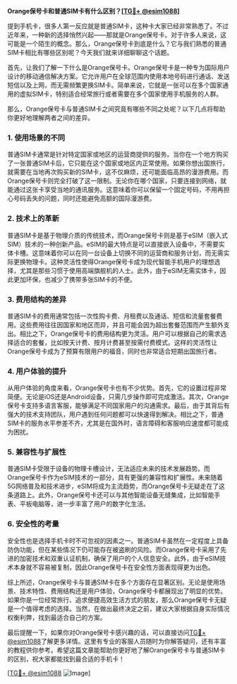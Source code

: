 **Orange保号卡和普通SIM卡有什么区别？[[TG💪+ @esim1088](https://t.me/s/esim1088)]**

提到手机卡，很多人第一反应就是普通SIM卡，这种卡大家已经非常熟悉了。不过近年来，一种新的选择悄然兴起——那就是Orange保号卡。对于许多人来说，这可能是一个陌生的概念。那么，Orange保号卡到底是什么？它与我们熟悉的普通SIM卡相比有哪些区别呢？今天我们就来详细聊聊这个话题。

首先，让我们了解一下什么是Orange保号卡。Orange保号卡是一种专为国际用户设计的移动通信解决方案。它允许用户在全球范围内使用本地号码进行通话、发送短信以及上网，而无需频繁更换SIM卡。简单来说，它就是一张可以在多个国家通用的虚拟SIM卡，特别适合经常旅行或者需要在多个国家使用手机服务的人群。

那么，Orange保号卡与普通SIM卡之间究竟有哪些不同之处呢？以下几点将帮助你更好地理解两者之间的差异。

### **1. 使用场景的不同**
普通SIM卡通常是针对特定国家或地区的运营商提供的服务。当你在一个地方购买了一张普通SIM卡后，它只能在这个国家或地区内正常使用。如果你想出国旅行，就需要在当地再次购买新的SIM卡，这不仅麻烦，还可能面临高昂的漫游费用。而Orange保号卡则完全打破了这一限制。无论你在哪个国家，只要连接到网络，就能通过这张卡享受当地的通讯服务。这意味着你可以保留一个固定号码，不用再担心号码丢失的问题，同时还能避免高额的国际漫游费。

### **2. 技术上的革新**
普通SIM卡是基于物理介质的传统技术，而Orange保号卡则是基于eSIM（嵌入式SIM）技术的一种创新产品。eSIM的最大特点是可以直接嵌入设备中，不需要实体卡槽。这意味着你可以在同一台设备上切换不同的运营商和服务计划，而无需实际更换物理卡。这种灵活性使得Orange保号卡成为现代智能手机用户的理想选择，尤其是那些习惯于使用高端旗舰机的人士。此外，由于eSIM无需实体卡，因此更加环保，也减少了携带多张SIM卡的不便。

### **3. 费用结构的差异**
普通SIM卡的费用通常包括一次性购卡费、月租费以及通话、短信和流量套餐费用。这些费用往往因国家和地区而异，并且可能会因为超出套餐范围而产生额外支出。相比之下，Orange保号卡的费用结构更为灵活。用户可以根据自己的需求选择适合的套餐，比如按天计费、按月计费甚至按需付费模式。这样的灵活性让Orange保号卡成为了预算有限用户的福音，同时也非常适合短期出国旅行者。

### **4. 用户体验的提升**
从用户体验的角度来看，Orange保号卡也有不少优势。首先，它的设置过程非常简便。无论是iOS还是Android设备，只需几步操作即可完成激活。其次，Orange保号卡支持多语言客服，能够满足不同国家用户的沟通需求。最后，由于其背后有强大的技术支持团队，用户遇到任何问题都可以快速得到解决。相比之下，普通SIM卡的服务水平参差不齐，尤其是在国外时，语言障碍和客服响应速度都可能成为困扰。

### **5. 兼容性与扩展性**
普通SIM卡受限于设备的物理卡槽设计，无法适应未来的技术发展趋势。而Orange保号卡作为eSIM技术的一部分，具有更强的兼容性和扩展性。未来随着5G网络普及和技术进步，eSIM将成为主流趋势，而Orange保号卡无疑走在了这条道路上。此外，Orange保号卡还可以与其他智能设备无缝集成，比如智能手表、平板电脑等，进一步丰富了用户的数字化生活。

### **6. 安全性的考量**
安全性也是选择手机卡时不可忽视的因素之一。普通SIM卡虽然在一定程度上具备防伪功能，但在某些情况下仍可能存在被盗刷的风险。而Orange保号卡采用了先进的加密技术和双重认证机制，确保了用户的个人信息安全。此外，由于eSIM技术本身就不容易被复制，因此Orange保号卡在安全性方面表现得更为出色。

综上所述，Orange保号卡与普通SIM卡在多个方面存在显著区别。无论是使用场景、技术特性、费用结构还是用户体验，Orange保号卡都展现出了明显的优势。如果你是一位经常旅行、追求便捷高效生活方式的朋友，那么Orange保号卡无疑是一个值得考虑的选择。当然，在做出最终决定之前，建议大家根据自身实际情况权衡利弊，找到最适合自己的方案。

最后提醒一下，如果你对Orange保号卡感兴趣的话，可以直接访问[TG💪+ @esim1088](https://t.me/s/esim1088)了解更多详情。这里有专业的客服人员随时为你解答疑问，还有丰富的教程供你参考。希望这篇文章能帮助你更好地了解Orange保号卡与普通SIM卡的区别，祝大家都能找到最合适的手机卡！

[[TG💪+ @esim1088](https://t.me/s/esim1088) ![Image](https://i.postimg.cc/4NQfJmqS/Snipaste-2025-05-13-00-14-12.png)]